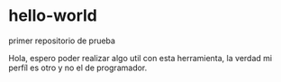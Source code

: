# hello-world
primer repositorio de prueba

Hola, espero poder realizar algo util con esta herramienta, la verdad mi perfíl es otro y no el de programador.
